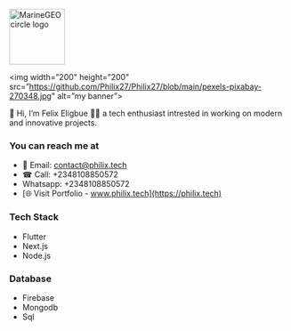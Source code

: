 <p align=”center”>
<img src=”https://images.pexels.com/photos/614117/pexels-photo-614117.jpeg?auto=compress&cs=tinysrgb&w=800" alt="MarineGEO circle logo" style="height: 100px; width:100px;"/>

<img width=”200" height=”200" src=”https://github.com/Philix27/Philix27/blob/main/pexels-pixabay-270348.jpg" alt=”my banner”>
</p>





👋 Hi, I’m Felix Eligbue 🐱‍💻 a tech enthusiast intrested in working on modern and innovative projects. 

### You can reach me at
- 📧 Email: contact@philix.tech 
- ☎ Call: +2348108850572
- Whatsapp: +2348108850572
- [🌐  Visit Portfolio - www.philix.tech](https://philix.tech)

### Tech Stack
- Flutter
- Next.js
- Node.js

### Database
- Firebase
- Mongodb
- Sql




<!---
Felix Eligbue is a ✨ special ✨ repository because its `README.md` (this file) appears on your GitHub profile.
You can click the Preview link to take a look at your changes.
--->
